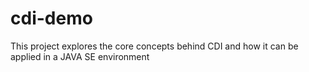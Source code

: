 # cdi-demo
This project explores the core concepts behind CDI and how it can be applied in a JAVA SE environment
